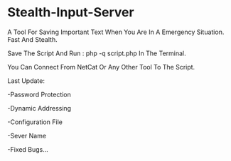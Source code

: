 # Stealth-Input-Server

A Tool For Saving Important Text When You Are In A Emergency Situation. Fast And Stealth.

Save The Script And Run : php -q script.php In The Terminal.

You Can Connect From NetCat Or Any Other Tool To The Script.

Last Update:

-Password Protection

-Dynamic Addressing

-Configuration File

-Sever Name

-Fixed Bugs...
